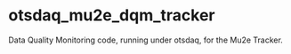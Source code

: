 # otsdaq_mu2e_dqm_tracker
Data Quality Monitoring code, running under otsdaq, for the Mu2e Tracker.
